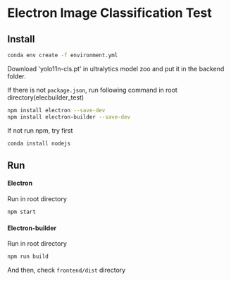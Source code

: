 # Electron Image Classification Test

## Install 
```bash
conda env create -f environment.yml
```
Download 'yolo11n-cls.pt' in ultralytics model zoo and put it in the backend folder.

If there is not `package.json`, run following command in root directory(elecbuilder_test)
```bash
npm install electron --save-dev
npm install electron-builder --save-dev
```
If not run npm, try first
```bash
conda install nodejs
```

## Run

#### Electron
Run in root directory
```bash
npm start
```

#### Electron-builder
Run in root directory
```bash
npm run build
```
And then, check `frontend/dist` directory